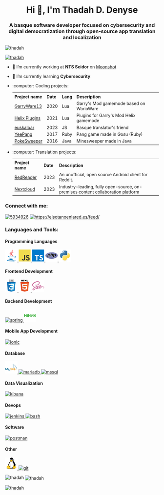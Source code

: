 <h1 align="center">Hi 👋, I'm Thadah D. Denyse</h1>
<h3 align="center">A basque software developer focused on cybersecurity and digital democratization through open-source app translation and localization</h3>

<p align="left"> <img src="https://komarev.com/ghpvc/?username=thadah&label=Profile%20views&color=0e75b6&style=flat" alt="thadah" /> </p>

<p align="left"> <a href="https://github.com/ryo-ma/github-profile-trophy"><img src="https://github-profile-trophy.vercel.app/?username=thadah" alt="thadah" /></a> </p>

- 🔭 I’m currently working at **NTS Seidor** on [Moonshot](https://www.securitasdirect.es/alarma-securitas-direct/panel-de-control)

- 🌱 I’m currently learning **Cybersecurity**


<ul>
<li>:computer: Coding projects:
    <table>
      <tr>
        <th>Project name</th>
        <th>Date</th>
        <th>Lang</th>
        <th>Description</th>
      </tr>
      <tr>
        <td><a href="https://github.com/Thadah/GarryWare13">GarryWare13</a></td>
        <td>2020</td>
        <td>Lua</td>
        <td>Garry's Mod gamemode based on WarioWare</td>
      </tr>
      <tr>
        <td><a href="https://github.com/Thadah/helix-plugins">Helix Plugins</a></td>
        <td>2021</td>
        <td>Lua</td>
        <td>Plugins for Garry's Mod Helix gamemode</td>
      </tr>
      <tr>
        <td><a href="https://github.com/euskalbar/euskalbar">euskalbar</a></td>
        <td>2023</td>
        <td>JS</td>
        <td>Basque translator's friend</td>
      </tr>
      <tr>
        <td><a href="https://github.com/urtxintxa/YeePang">YeePang</a></td>
        <td>2017</td>
        <td>Ruby</td>
        <td>Pang game made in Gosu (Ruby)</td>
      </tr>
      <tr>
        <td><a href="https://github.com/XLekunberri/PokeSweeper">PokeSweeper</a></td>
        <td>2016</td>
        <td>Java</td>
        <td>Minesweeper made in Java</td>
      </tr>
    </table>
  </li>
</ul>

<ul>
<li>:computer: Translation projects:
    <table>
      <tr>
        <th>Project name</th>
        <th>Date</th>
        <th>Description</th>
      </tr>
      <tr>
        <td><a href="https://github.com/QuantumBadger/RedReader">RedReader</a></td>
        <td>2023</td>
        <td>An unofficial, open source Android client for Reddit.</td>
      </tr>
      <tr>
        <td><a href="https://nextcloud.com/">Nextcloud</a></td>
        <td>2023</td>
        <td>Industry-leading, fully open-source, on-premises content collaboration platform</td>
      </tr>
    </table>
  </li>
</ul>

<h3 align="left">Connect with me:</h3>
<p align="left">

<a href="https://stackoverflow.com/users/5934926" target="blank"><img align="center" src="https://raw.githubusercontent.com/rahuldkjain/github-profile-readme-generator/master/src/images/icons/Social/stack-overflow.svg" alt="5934926" height="30" width="40" /></a>
<a href="/https://elsotanoenlared.es/feed/" target="blank"><img align="center" src="https://raw.githubusercontent.com/rahuldkjain/github-profile-readme-generator/master/src/images/icons/Social/rss.svg" alt="https://elsotanoenlared.es/feed/" height="30" width="40" /></a>
</p>


<h3 align="left">Languages and Tools:</h3>
<h4>Programming Languages</h4>
<p align="left">
<a href="https://www.java.com" target="_blank" rel="noreferrer"> <img src="https://raw.githubusercontent.com/devicons/devicon/master/icons/java/java-original.svg" alt="java" width="40" height="40"/> </a>
<a href="https://developer.mozilla.org/en-US/docs/Web/JavaScript" target="_blank" rel="noreferrer"> <img src="https://raw.githubusercontent.com/devicons/devicon/master/icons/javascript/javascript-original.svg" alt="javascript" width="40" height="40"/> </a>
<a href="https://www.typescriptlang.org/" target="_blank" rel="noreferrer"> <img src="https://raw.githubusercontent.com/devicons/devicon/master/icons/typescript/typescript-original.svg" alt="typescript" width="40" height="40"/> </a>
<a href="https://www.php.net" target="_blank" rel="noreferrer"> <img src="https://raw.githubusercontent.com/devicons/devicon/master/icons/php/php-original.svg" alt="php" width="40" height="40"/> </a>
<a href="https://www.python.org" target="_blank" rel="noreferrer"> <img src="https://raw.githubusercontent.com/devicons/devicon/master/icons/python/python-original.svg" alt="python" width="40" height="40"/> </a>
</p>

<h4>Frontend Development</h4>
<p align="left">
<a href="https://www.w3schools.com/css/" target="_blank" rel="noreferrer"> <img src="https://raw.githubusercontent.com/devicons/devicon/master/icons/css3/css3-original-wordmark.svg" alt="css3" width="40" height="40"/> </a>
<a href="https://www.w3.org/html/" target="_blank" rel="noreferrer"> <img src="https://raw.githubusercontent.com/devicons/devicon/master/icons/html5/html5-original-wordmark.svg" alt="html5" width="40" height="40"/> </a>
<a href="https://sass-lang.com" target="_blank" rel="noreferrer"> <img src="https://raw.githubusercontent.com/devicons/devicon/master/icons/sass/sass-original.svg" alt="sass" width="40" height="40"/> </a>
</p>

<h4>Backend Development</h4>
<a href="https://spring.io/" target="_blank" rel="noreferrer"> <img src="https://www.vectorlogo.zone/logos/springio/springio-icon.svg" alt="spring" width="40" height="40"/> </a>
<a href="https://www.nginx.com" target="_blank" rel="noreferrer"> <img src="https://raw.githubusercontent.com/devicons/devicon/master/icons/nginx/nginx-original.svg" alt="nginx" width="40" height="40"/> </a>
</p>

<h4>Mobile App Development</h4>
<p align="left">
<a href="https://ionicframework.com" target="_blank" rel="noreferrer"> <img src="https://upload.wikimedia.org/wikipedia/commons/d/d1/Ionic_Logo.svg" alt="ionic" width="40" height="40"/> </a>
</p>

<h4>Database</h4>
<p align="left">
<a href="https://www.mysql.com/" target="_blank" rel="noreferrer"> <img src="https://raw.githubusercontent.com/devicons/devicon/master/icons/mysql/mysql-original-wordmark.svg" alt="mysql" width="40" height="40"/> </a>
<a href="https://mariadb.org/" target="_blank" rel="noreferrer"> <img src="https://www.vectorlogo.zone/logos/mariadb/mariadb-icon.svg" alt="mariadb" width="40" height="40"/> </a> 
<a href="https://www.microsoft.com/en-us/sql-server" target="_blank" rel="noreferrer"> <img src="https://www.svgrepo.com/show/303229/microsoft-sql-server-logo.svg" alt="mssql" width="40" height="40"/> </a> 
</p>

<h4>Data Visualization</h4>
<p align="left">
<a href="https://www.elastic.co/kibana" target="_blank" rel="noreferrer"> <img src="https://www.vectorlogo.zone/logos/elasticco_kibana/elasticco_kibana-icon.svg" alt="kibana" width="40" height="40"/> </a> 
</p>

<h4>Devops</h4>
<p align="left">
<a href="https://www.jenkins.io" target="_blank" rel="noreferrer"> <img src="https://www.vectorlogo.zone/logos/jenkins/jenkins-icon.svg" alt="jenkins" width="40" height="40"/> </a>
<a href="https://www.gnu.org/software/bash/" target="_blank" rel="noreferrer"> <img src="https://www.vectorlogo.zone/logos/gnu_bash/gnu_bash-icon.svg" alt="bash" width="40" height="40"/> </a>  
</p>

<h4>Software</h4>
<p align="left">
<a href="https://postman.com" target="_blank" rel="noreferrer"> <img src="https://www.vectorlogo.zone/logos/getpostman/getpostman-icon.svg" alt="postman" width="40" height="40"/> </a>
</p>

<h4>Other</h4>
<p align="left">
<a href="https://www.linux.org/" target="_blank" rel="noreferrer"> <img src="https://raw.githubusercontent.com/devicons/devicon/master/icons/linux/linux-original.svg" alt="linux" width="40" height="40"/> </a> 
<a href="https://git-scm.com/" target="_blank" rel="noreferrer"> <img src="https://www.vectorlogo.zone/logos/git-scm/git-scm-icon.svg" alt="git" width="40" height="40"/> </a>     
</p>

<p><img align="left" src="https://github-readme-stats-one-bice.vercel.app/api/top-langs/?username=thadah&langs_count=10&layout=compact&role=OWNER,ORGANIZATION_MEMBER,COLLABORATOR" alt="thadah" /></p>

<p>&nbsp;<img align="center" src="https://github-readme-stats.vercel.app/api?username=thadah&show_icons=true&locale=en" alt="thadah" /></p>

<p><img align="center" src="https://github-readme-streak-stats.herokuapp.com/?user=thadah&" alt="thadah" /></p>
